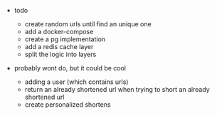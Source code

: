 
* todo
  * create random urls until find an unique one
  * add a docker-compose
  * create a pg implementation
  * add a redis cache layer
  * split the logic into layers
  

* probably wont do, but it could be cool
  * adding a user (which contains urls)
  * return an already shortened url when trying to short an already shortened url
  * create personalized shortens 